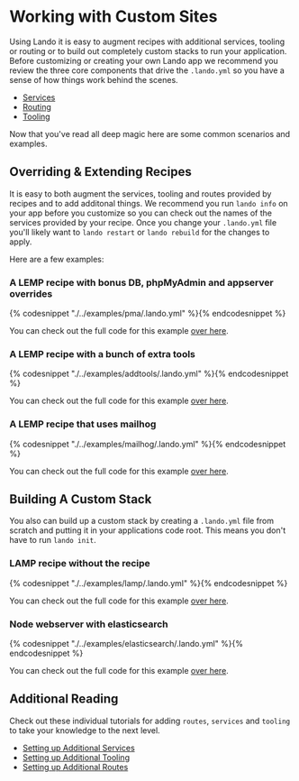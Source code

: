 Working with Custom Sites
=========================

Using Lando it is easy to augment recipes with additional services, tooling or routing or to build out completely custom stacks to run your application. Before customizing or creating your own Lando app we recommend you review the three core components that drive the `.lando.yml` so you have a sense of how things work behind the scenes.

*   [Services](./../config/services.md)
*   [Routing](./../config/proxy.md)
*   [Tooling](./../config/tooling.md)

Now that you've read all deep magic here are some common scenarios and examples.

Overriding & Extending Recipes
------------------------------

It is easy to both augment the services, tooling and routes provided by recipes and to add additonal things. We recommend you run `lando info` on your app before you customize so you can check out the names of the services provided by your recipe. Once you change your `.lando.yml` file you'll likely want to `lando restart` or `lando rebuild` for the changes to apply.

Here are a few examples:

### A LEMP recipe with bonus DB, phpMyAdmin and appserver overrides

{% codesnippet "./../examples/pma/.lando.yml" %}{% endcodesnippet %}

You can check out the full code for this example [over here](https://github.com/kalabox/lando/tree/master/examples/pma).

### A LEMP recipe with a bunch of extra tools

{% codesnippet "./../examples/addtools/.lando.yml" %}{% endcodesnippet %}

You can check out the full code for this example [over here](https://github.com/kalabox/lando/tree/master/examples/addtools).

### A LEMP recipe that uses mailhog

{% codesnippet "./../examples/mailhog/.lando.yml" %}{% endcodesnippet %}

You can check out the full code for this example [over here](https://github.com/kalabox/lando/tree/master/examples/mailhog).

Building A Custom Stack
-----------------------

You also can build up a custom stack by creating a `.lando.yml` file from scratch and putting it in your applications code root. This means you don't have to run `lando init`.

### LAMP recipe without the recipe

{% codesnippet "./../examples/lamp/.lando.yml" %}{% endcodesnippet %}

You can check out the full code for this example [over here](https://github.com/kalabox/lando/tree/master/examples/lamp).

### Node webserver with elasticsearch

{% codesnippet "./../examples/elasticsearch/.lando.yml" %}{% endcodesnippet %}

You can check out the full code for this example [over here](https://github.com/kalabox/lando/tree/master/examples/elasticsearch).

Additional Reading
------------------

Check out these individual tutorials for adding `routes`, `services` and `tooling` to take your knowledge to the next level.

*   [Setting up Additional Services](./setup-additional-services.md)
*   [Setting up Additional Tooling](./setup-additional-tooling.md)
*   [Setting up Additional Routes](./setup-additional-routes.md)
